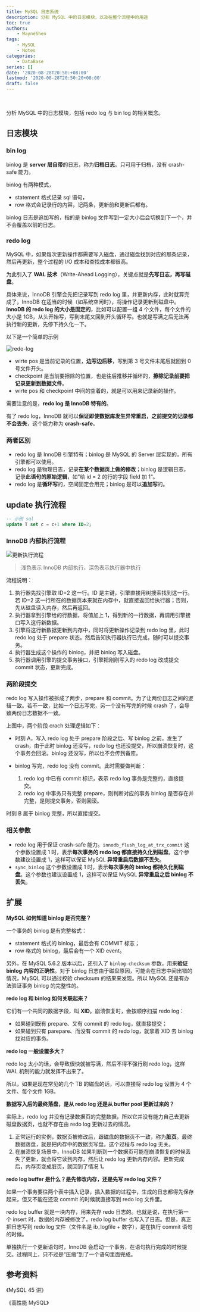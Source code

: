 ```yaml
---
title: MySQL 日志系统
description: 分析 MySQL 中的日志模块，以及在整个流程中的用途
toc: true
authors: 
    - WayneShen
tags: 
    - MySQL
    - Notes
categories: 
    - DataBase
series: []
date: '2020-08-28T20:50:+08:00'
lastmod: '2020-08-28T20:50:20+08:00'
draft: false
---
```


</br>

分析 MySQL 中的日志模块，包括 redo log 与 bin log 的相关概念。

<!--more-->

## 日志模块 

### bin log

binlog 是 **server 层自带**的日志，称为**归档日志**。只可用于归档，没有 crash-safe 能力。

binlog 有两种模式，

+ statement 格式记录 sql 语句，
+ row 格式会记录行的内容，记两条，更新前和更新后都有。

binlog 日志是追加写的，指的是 binlog 文件写到一定大小后会切换到下一个，并不会覆盖以前的日志。

### redo log

MySQL 中，如果每次更新操作都需要写入磁盘，通过磁盘找到对应的那条记录，然后再更新，整个过程的 I/O 成本和查找成本都很高。

为此引入了 **WAL 技术**（Write-Ahead Logging），关键点就是**先写日志，再写磁盘**。

具体来说，InnoDB 引擎会先把记录写到 redo log 里，并更新内存，此时就算完成了，InnoDB 在适当的时候（如系统空闲时），将操作记录更新到磁盘中。**InnoDB 的 redo log 的大小是固定的**，比如可以配置一组 4 个文件，每个文件的大小是 1GB，从头开始写，写到末尾又回到开头循环写。也就是写满之后无法再执行新的更新，先停下持久化一下。

以下是一个简单的示例

![redo-log](../../../assets/MySQL日志系统/redo-log.png)

+ wirte pos 是当前记录的位置，**边写边后移**，写到第 3 号文件末尾后就回到 0 号文件开头。
+ checkpoint 是当前要擦除的位置，也是往后推移并循环的，**擦除记录前要把记录更新到数据文件**。
+ wirte pos 和 checkpoint 中间的空着的，就是可以用来记录新的操作。

需要注意的是，**redo log 是 InnoDB 特有的**。

有了 redo log，InnoDB 就可以**保证即使数据库发生异常重启，之前提交的记录都不会丢失**，这个能力称为 **crash-safe**。

### 两者区别

+ redo log 是 InnoDB 引擎特有；binlog 是 MySQL 的 Server 层实现的，所有引擎都可以使用。
+ redo log 是物理日志，记录**在某个数据页上做的修改**；binlog 是逻辑日志，记录**此语句的原始逻辑**，如”给 id = 2 的行的字段 field 加 1“。
+ redo log 是**循环写**的，空间固定会用完；binlog 是可以**追加写**的。

## update 执行流程

```sql
-- 示例 sql
update T set c = c+1 where ID=2;
```

### InnoDB 内部执行流程

![更新执行流程](../../../assets/MySQL日志系统/update.png)

> 浅色表示 InnoDB 内部执行，深色表示执行器中执行

流程说明：

1. 执行器先找引擎取 ID=2 这一行。ID 是主键，引擎直接用树搜索找到这一行。若 ID=2 这一行所在的数据页本来就在内存中，就直接返回给执行器；否则，先从磁盘读入内存，然后再返回。
2. 执行器拿到引擎给的行数据，将值加上 1，得到新的一行数据，再调用引擎接口写入这行新数据。
3. 引擎将这行新数据更新到内存中，同时将更新操作记录到 redo log 里，此时 redo log 处于 prepare 状态。然后告知执行器执行已完成，随时可以提交事务。
4. 执行器生成这个操作的 binlog，并把 binlog 写入磁盘。
5. 执行器调用引擎的提交事务接口，引擎把刚刚写入的 redo log 改成提交 commit 状态，更新完成。

### 两阶段提交

redo log 写入操作被拆成了两步，prepare 和 commit。为了让两份日志之间的逻辑一致。若不一致，比如一个日志写完，另一个没有写完的时候 crash 了，会导致两份日志数据不一致。

上图中，两个阶段 crach 处理逻辑如下：

+ 时刻 A，写入 redo log 处于 prepare 阶段之后、写 binlog 之前，发生了 crash，由于此时 binlog 还没写，redo log 也还没提交，所以崩溃恢复时，这个事务会回滚。binlog 还没写，所以也不会传到备库。

+ binlog 写完，redo log 没有 commit。此时需要做判断：
  1. redo log 中已有 commit 标识，表示 redo log 事务是完整的，直接提交。
  2. redo log 中事务只有完整 prepare，则判断对应的事务 binlog 是否存在并完整，是则提交事务，否则回滚。

时刻 B 属于 binlog 完整，所以直接提交。

### 相关参数

+ redo log 用于保证 crash-safe 能力。`innodb_flush_log_at_trx_commit` 这个参数设置成 1 时，表示**每次事务的 redo log 都直接持久化到磁盘**。这个参数建议设置成 1，这样可以保证 MySQL **异常重启后数据不丢失**。
+ `sync_binlog` 这个参数设置成 1 时，表示**每次事务的 binlog 都持久化到磁盘**。这个参数也建议设置成 1，这样可以保证 MySQL **异常重启之后 binlog 不丢失**。

## 扩展

**MySQL 如何知道 binlog 是否完整？**

一个事务的 binlog 是有完整格式：

+ statement 格式的 binlog，最后会有 COMMIT 标志；
+ row 格式的 binlog，最后会有一个 XID event。

另外，在 MySQL 5.6.2 版本以后，还引入了 `binlog-checksum` 参数，用来**验证 binlog 内容的正确性**。对于 binlog 日志由于磁盘原因，可能会在日志中间出错的情况，MySQL 可以通过校验 checksum 的结果来发现。所以 MySQL 还是有办法验证事务 binlog 的完整性的。

**redo log 和 binlog 如何关联起来？**

它们有一个共同的数据字段，叫 **XID**。崩溃恢复时，会按顺序扫描 redo log：

+ 如果碰到既有 prepare、又有 commit 的 redo log，就直接提交；
+ 如果碰到只有 parepare、而没有 commit 的 redo log，就拿着 XID 去 binlog 找对应的事务。

**redo log 一般设置多大？**

redo log 太小的话，会导致很快就被写满，然后不得不强行刷 redo log，这样 WAL 机制的能力就发挥不出来了。

所以，如果是现在常见的几个 TB 的磁盘的话，可以直接将 redo log 设置为 4 个文件、每个文件 1GB。

**数据写入后的最终落盘，是从 redo log 还是从 buffer pool 更新过来的？**

实际上，redo log 并没有记录数据页的完整数据，所以它并没有能力自己去更新磁盘数据页，也就不存在由 redo log 更新过去的情况。

1. 正常运行的实例，数据页被修改后，跟磁盘的数据页不一致，称为**脏页**。最终数据落盘，就是把内存中的数据页写盘。这个过程与 redo log 无关。
2. 在崩溃恢复场景中，InnoDB 如果判断到一个数据页可能在崩溃恢复的时候丢失了更新，就会将它读到内存，然后让 redo log 更新内存内容。更新完成后，内存页变成脏页，就回到了情况 1。

**redo log buffer 是什么？是先修改内存，还是先写 redo log 文件？**

如果一个事务要往两个表中插入记录，插入数据的过程中，生成的日志都得先保存起来，但又不能在还没 commit 的时候就直接写到 redo log 文件里。

redo log buffer 就是一块内存，用来先存 redo 日志的。也就是说，在执行第一个 insert 时，数据的内存被修改了，redo log buffer 也写入了日志。但是，真正把日志写到 redo log 文件（文件名是 ib_logfile + 数字），是在执行 commit 语句的时候。

单独执行一个更新语句时，InnoDB 会启动一个事务，在语句执行完成的时候提交。过程同上，只不过是“压缩”到了一个语句里面完成。

## 参考资料

《MySQL 45 讲》

《高性能 MySQL》